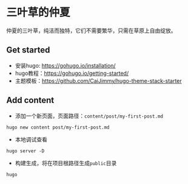 # 三叶草的仲夏

仲夏的三叶草，纯洁而独特，它们不需要繁华，只需在草原上自由绽放。

## Get started
- 安装hugo: https://gohugo.io/installation/
- hugo教程：https://gohugo.io/getting-started/
- 主题模板：https://github.com/CaiJimmy/hugo-theme-stack-starter

## Add content
- 添加一个新页面，页面路径：`content/post/my-first-post.md`

```shell
hugo new content post/my-first-post.md
```

- 本地调试查看

```shell
hugo server -D
```

- 构建生成，将在项目根路径生成`public`目录
```shell
hugo
```
